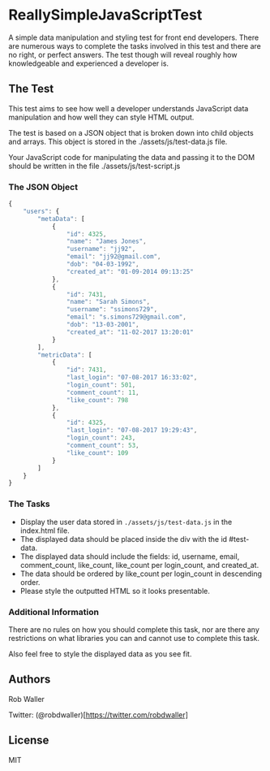 # ReallySimpleJavaScriptTest
A simple data manipulation and styling test for front end developers. There are
numerous ways to complete the tasks involved in this test and there are no right,
or perfect answers. The test though will reveal roughly how knowledgeable and
experienced a developer is.

## The Test

This test aims to see how well a developer understands JavaScript data manipulation
and how well they can style HTML output.

The test is based on a JSON object that is broken down into child objects and
arrays. This object is stored in the ./assets/js/test-data.js file.

Your JavaScript code for manipulating the data and passing it to the DOM should
be written in the file ./assets/js/test-script.js

### The JSON Object

```javascript
{
    "users": {
        "metaData": [
            {
                "id": 4325,
                "name": "James Jones",
                "username": "jj92",
                "email": "jj92@gmail.com",
                "dob": "04-03-1992",
                "created_at": "01-09-2014 09:13:25"
            },
            {
                "id": 7431,
                "name": "Sarah Simons",
                "username": "ssimons729",
                "email": "s.simons729@gmail.com",
                "dob": "13-03-2001",
                "created_at": "11-02-2017 13:20:01"
            }
        ],
        "metricData": [
            {
                "id": 7431,
                "last_login": "07-08-2017 16:33:02",
                "login_count": 501,
                "comment_count": 11,
                "like_count": 798
            },
            {
                "id": 4325,
                "last_login": "07-08-2017 19:29:43",
                "login_count": 243,
                "comment_count": 53,
                "like_count": 109
            }
        ]
    }
}
```

### The Tasks

- Display the user data stored in `./assets/js/test-data.js` in the index.html file.
- The displayed data should be placed inside the div with the id #test-data.
- The displayed data should include the fields: id, username, email, comment_count,
like_count, like_count per login_count, and created_at.
- The data should be ordered by like_count per login_count in descending order.
- Please style the outputted HTML so it looks presentable.

### Additional Information
There are no rules on how you should complete this task, nor are there any
restrictions on what libraries you can and cannot use to complete this task.  

Also feel free to style the displayed data as you see fit.

## Authors

Rob Waller

Twitter: (@robdwaller)[https://twitter.com/robdwaller]

## License

MIT
